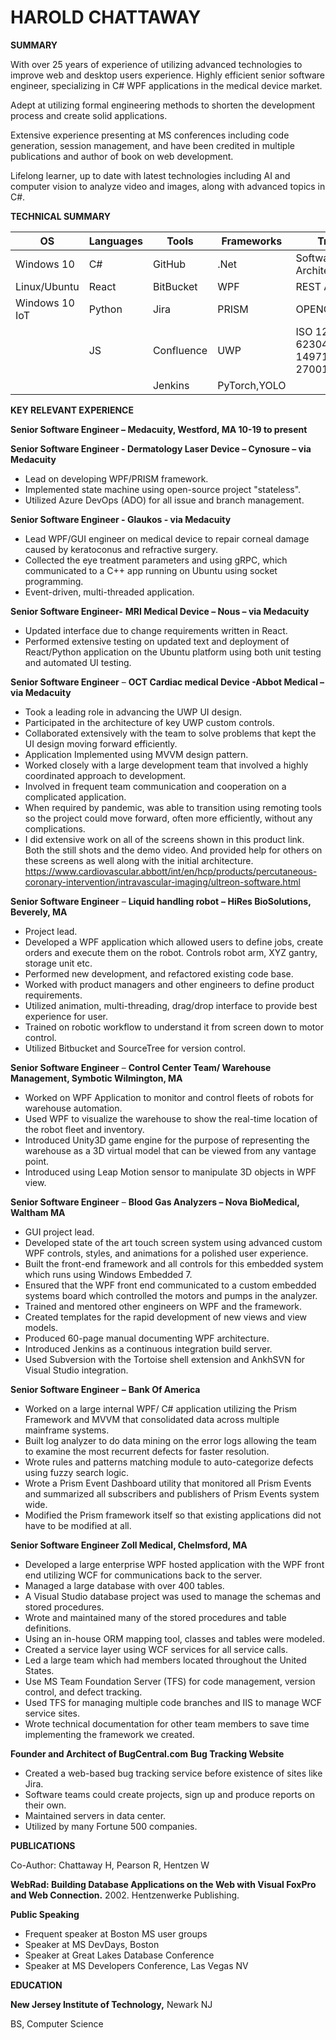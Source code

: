 # **HAROLD CHATTAWAY**

**SUMMARY**

With over 25 years of experience of utilizing advanced technologies to improve web and desktop users experience. Highly efficient senior software engineer, specializing in C# WPF applications in the medical device market.

Adept at utilizing formal engineering methods to shorten the development process and create solid applications.

Extensive experience presenting at MS conferences including code generation, session management, and have been credited in multiple publications and author of book on web development.

Lifelong learner, up to date with latest technologies including AI and computer vision to analyze video and images, along with advanced topics in C#.

**TECHNICAL SUMMARY**

|   OS|  Languages | Tools  | Frameworks | Training |
|---|---|---|---|---|
| Windows 10  | C#  |  GitHub |.Net|Software Architecture |
| Linux/Ubuntu  |  React | BitBucket  |WPF| REST API's |
| Windows 10 IoT  |  Python | Jira  |PRISM| OPENCV/PyTorch |
|   |  JS | Confluence   |UWP| ISO 123485, IEC 62304, ISO 14971, ISO 27001 |
|   |   | Jenkins  |PyTorch,YOLO|

**KEY RELEVANT EXPERIENCE**

 **Senior Software Engineer – Medacuity, Westford, MA  10-19 to present**

 **Senior Software Engineer - Dermatology Laser Device – Cynosure – via Medacuity** 

- Lead on developing WPF/PRISM framework.
- Implemented state machine using open-source project "stateless".
- Utilized Azure DevOps (ADO) for all issue and branch management.

 **Senior Software Engineer - Glaukos - via Medacuity** 

- Lead WPF/GUI engineer on medical device to repair corneal damage caused by keratoconus and refractive surgery.
- Collected the eye treatment parameters and using gRPC, which communicated to a C++ app running on Ubuntu using socket programming.
- Event-driven, multi-threaded application.

 **Senior Software Engineer-** **MRI Medical Device – Nous – via Medacuity** 

- Updated interface due to change requirements written in React.
- Performed extensive testing on updated text and deployment of React/Python application on the Ubuntu platform using both unit testing and automated UI testing.

**Senior Software Engineer** – **OCT Cardiac medical Device -Abbot Medical – via Medacuity** 

- Took a leading role in advancing the UWP UI design.
- Participated in the architecture of key UWP custom controls.
- Collaborated extensively with the team to solve problems that kept the UI design moving forward efficiently.
- Application Implemented using MVVM design pattern.
- Worked closely with a large development team that involved a highly coordinated approach to development.
- Involved in frequent team communication and cooperation on a complicated application.
- When required by pandemic, was able to transition using remoting tools so the project could move forward, often more efficiently, without any complications.
- I did extensive work on all of the screens shown in this product link. Both the still shots and the demo video. And provided help for others on these screens as well along with the initial architecture.
https://www.cardiovascular.abbott/int/en/hcp/products/percutaneous-coronary-intervention/intravascular-imaging/ultreon-software.html

 **Senior Software Engineer** – **Liquid handling robot** **– HiRes BioSolutions, Beverely, MA** 

- Project lead.
- Developed a WPF application which allowed users to define jobs, create orders and execute them on the robot. Controls robot arm, XYZ gantry, storage unit etc.
- Performed new development, and refactored existing code base.
- Worked with product managers and other engineers to define product requirements.
- Utilized animation, multi-threading, drag/drop interface to provide best experience for user.
- Trained on robotic workflow to understand it from screen down to motor control.
- Utilized Bitbucket and SourceTree for version control.

 **Senior Software Engineer**  –  **Control Center Team/ Warehouse Management, Symbotic Wilmington, MA** 

- Worked on WPF Application to monitor and control fleets of robots for warehouse automation.
- Used WPF to visualize the warehouse to show the real-time location of the robot fleet and inventory.
- Introduced Unity3D game engine for the purpose of representing the warehouse as a 3D virtual model that can be viewed from any vantage point.
- Introduced using Leap Motion sensor to manipulate 3D objects in WPF view.

 **Senior Software Engineer**  –  **Blood Gas Analyzers – Nova BioMedical, Waltham MA** 

- GUI project lead.
- Developed state of the art touch screen system using advanced custom WPF controls, styles, and animations for a polished user experience.
- Built the front-end framework and all controls for this embedded system which runs using Windows Embedded 7.
- Ensured that the WPF front end communicated to a custom embedded systems board which controlled the motors and pumps in the analyzer.
- Trained and mentored other engineers on WPF and the framework.
- Created templates for the rapid development of new views and view models.
- Produced 60-page manual documenting WPF architecture.
- Introduced Jenkins as a continuous integration build server.
- Used Subversion with the Tortoise shell extension and AnkhSVN for Visual Studio integration.

 **Senior Software Engineer**  **–**  **Bank Of America** 

- Worked on a large internal WPF/ C# application utilizing the Prism Framework and MVVM that consolidated data across multiple mainframe systems.
- Built log analyzer to do data mining on the error logs allowing the team to examine the most recurrent defects for faster resolution.
- Wrote rules and patterns matching module to auto-categorize defects using fuzzy search logic.
- Wrote a Prism Event Dashboard utility that monitored all Prism Events and summarized all subscribers and publishers of Prism Events system wide.
- Modified the Prism framework itself so that existing applications did not have to be modified at all.

 **Senior Software Engineer Zoll Medical, Chelmsford, MA** 

- Developed a large enterprise WPF hosted application with the WPF front end utilizing WCF for communications back to the server.
- Managed a large database with over 400 tables.
- A Visual Studio database project was used to manage the schemas and stored procedures.
- Wrote and maintained many of the stored procedures and table definitions.
- Using an in-house ORM mapping tool, classes and tables were modeled.
- Created a service layer using WCF services for all service calls.
- Led a large team which had members located throughout the United States.
- Use MS Team Foundation Server (TFS) for code management, version control, and defect tracking.
- Used TFS for managing multiple code branches and IIS to manage WCF service sites.
- Wrote technical documentation for other team members to save time implementing the framework we created.

 **Founder and Architect of BugCentral.com**  **Bug Tracking Website** 

- Created a web-based bug tracking service before existence of sites like Jira.
- Software teams could create projects, sign up and produce reports on their own.
- Maintained servers in data center.
- Utilized by many Fortune 500 companies.

**PUBLICATIONS**

Co-Author: Chattaway H, Pearson R, Hentzen W

**WebRad: Building Database Applications on the Web with Visual FoxPro and Web Connection.** 2002. Hentzenwerke Publishing.

**Public Speaking**

- Frequent speaker at Boston MS user groups
- Speaker at MS DevDays, Boston
- Speaker at Great Lakes Database Conference
- Speaker at MS Developers Conference, Las Vegas NV

**EDUCATION**

**New Jersey Institute of Technology,** Newark NJ

BS, Computer Science


